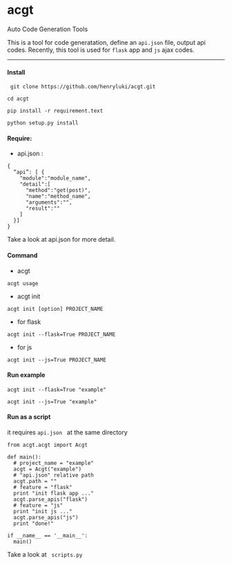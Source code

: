 # acgt

Auto Code Generation Tools

This is a tool for code generatation, define an `api.json` file, output api codes.
Recently, this tool is used for `flask` app and `js` ajax codes.

----------
####   Install

` git clone https://github.com/henryluki/acgt.git`

` cd acgt `

` pip install -r requirement.text `

` python setup.py install `

####    Require:
- api.json :

```
{
  “api”: [ {
    "module":"module_name",
    "detail":[
      "method":"get(post)",
      "name":"method_name",
      "arguments":"",
      "result":""
    ]
  }]
}
```
Take a look at api.json for more detail.
####   Command

- acgt

` acgt usage `

- acgt init

` acgt init [option] PROJECT_NAME `

- for flask

` acgt init --flask=True PROJECT_NAME `

- for js

` acgt init --js=True PROJECT_NAME `

####  Run example

` acgt init --flask=True "example" `

` acgt init --js=True "example" `

####  Run as a script

it requires `api.json ` at the same directory

```
from acgt.acgt import Acgt

def main():
  # project_name = "example"
  acgt = Acgt("example")
  # "api.json" relative path
  acgt.path = ""
  # feature = "flask"
  print "init flask app ..."
  acgt.parse_apis("flask")
  # feature = "js"
  print "init js ..."
  acgt.parse_apis("js")
  print "done!"

if __name__ == '__main__':
  main()
```
Take a look at ` scripts.py`
